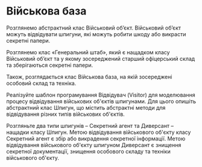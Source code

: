 # Військова база

Розглянемо абстрактний клас Військовий об’єкт.
Військовий об’єкт можуть відвідувати шпигуни, 
які можуть робити шкоду або викрасти секретні папери.

Розглянемо клас «Генеральний штаб», який є нащадком класу Військовий
об’єкт та у якому зосереджений старший офіцерський склад 
та зберігаються секретні папери. 

Також, розглядається клас Військова база, на якій зосереджені особовий склад та техніка.

Реалізуйте шаблон програмування Відвідувач (Visitor) для 
моделювання процесу відвідування військових об'єктів шпигунами.
Для цього опишіть абстрактний клас Шпигун, що містить абстрактні методи
для відвідування різних типів військових об'єктів.

Розгляньте два типи шпигунів – Секретний агент та Диверсант – нащадки класу Шпигун.
Метою відвідування військового об'єкту класу Секретний агент є збір або викрадення секретної інформації.
Метою відвідування військового об'єкту шпигуном Диверсант є знищення секретної документації,
знищення особового складу та техніки військового об'єкту.
